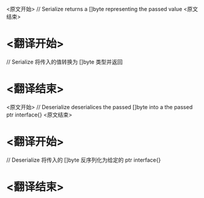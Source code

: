 
<原文开始>
// Serialize returns a []byte representing the passed value
<原文结束>

# <翻译开始>
// Serialize 将传入的值转换为 []byte 类型并返回
# <翻译结束>


<原文开始>
// Deserialize deserialices the passed []byte into a the passed ptr interface{}
<原文结束>

# <翻译开始>
// Deserialize 将传入的 []byte 反序列化为给定的 ptr interface{}
# <翻译结束>

